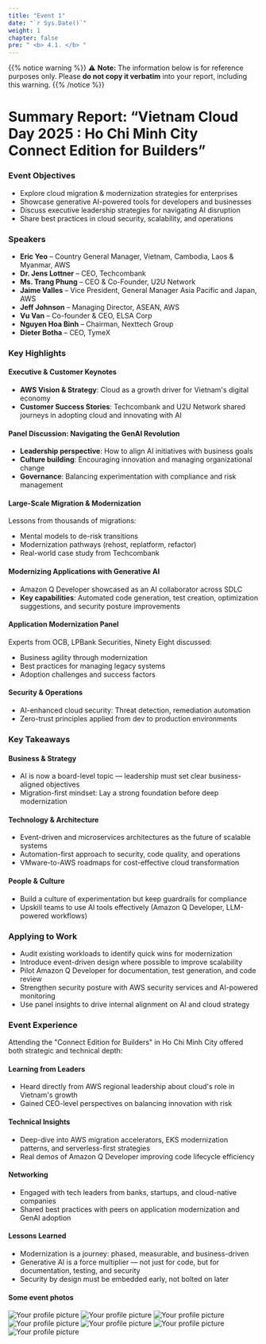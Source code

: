 ```yaml
---
title: "Event 1"
date: "`r Sys.Date()`"
weight: 1
chapter: false
pre: " <b> 4.1. </b> "
---
```


{{% notice warning %}}
⚠️ **Note:** The information below is for reference purposes only. Please **do not copy it verbatim** into your report, including this warning.
{{% /notice %}}

# Summary Report: “Vietnam Cloud Day 2025 : Ho Chi Minh City Connect Edition for Builders”

### Event Objectives

- Explore cloud migration & modernization strategies for enterprises
- Showcase generative AI-powered tools for developers and businesses
- Discuss executive leadership strategies for navigating AI disruption
- Share best practices in cloud security, scalability, and operations

### Speakers

- **Eric Yeo** – Country General Manager, Vietnam, Cambodia, Laos & Myanmar, AWS
- **Dr. Jens Lottner** – CEO, Techcombank
- **Ms. Trang Phung** – CEO & Co-Founder, U2U Network
- **Jaime Valles** – Vice President, General Manager Asia Pacific and Japan, AWS
- **Jeff Johnson** – Managing Director, ASEAN, AWS
- **Vu Van** – Co-founder & CEO, ELSA Corp
- **Nguyen Hoa Binh** – Chairman, Nexttech Group
- **Dieter Botha** – CEO, TymeX

### Key Highlights

#### Executive & Customer Keynotes

- **AWS Vision & Strategy**: Cloud as a growth driver for Vietnam's digital economy
- **Customer Success Stories**: Techcombank and U2U Network shared journeys in adopting cloud and innovating with AI

#### Panel Discussion: Navigating the GenAI Revolution

- **Leadership perspective**: How to align AI initiatives with business goals
- **Culture building**: Encouraging innovation and managing organizational change
- **Governance**: Balancing experimentation with compliance and risk management

#### Large-Scale Migration & Modernization

Lessons from thousands of migrations:

- Mental models to de-risk transitions
- Modernization pathways (rehost, replatform, refactor)
- Real-world case study from Techcombank

#### Modernizing Applications with Generative AI

- Amazon Q Developer showcased as an AI collaborator across SDLC
- **Key capabilities**: Automated code generation, test creation, optimization suggestions, and security posture improvements

#### Application Modernization Panel

Experts from OCB, LPBank Securities, Ninety Eight discussed:

- Business agility through modernization
- Best practices for managing legacy systems
- Adoption challenges and success factors

#### Security & Operations

- AI-enhanced cloud security: Threat detection, remediation automation
- Zero-trust principles applied from dev to production environments  

### Key Takeaways

#### Business & Strategy

- AI is now a board-level topic — leadership must set clear business-aligned objectives
- Migration-first mindset: Lay a strong foundation before deep modernization

#### Technology & Architecture

- Event-driven and microservices architectures as the future of scalable systems
- Automation-first approach to security, code quality, and operations
- VMware-to-AWS roadmaps for cost-effective cloud transformation

#### People & Culture

- Build a culture of experimentation but keep guardrails for compliance
- Upskill teams to use AI tools effectively (Amazon Q Developer, LLM-powered workflows)  

### Applying to Work

- Audit existing workloads to identify quick wins for modernization
- Introduce event-driven design where possible to improve scalability
- Pilot Amazon Q Developer for documentation, test generation, and code review
- Strengthen security posture with AWS security services and AI-powered monitoring
- Use panel insights to drive internal alignment on AI and cloud strategy  

### Event Experience

Attending the "Connect Edition for Builders" in Ho Chi Minh City offered both strategic and technical depth:

#### Learning from Leaders

- Heard directly from AWS regional leadership about cloud's role in Vietnam's growth
- Gained CEO-level perspectives on balancing innovation with risk

#### Technical Insights

- Deep-dive into AWS migration accelerators, EKS modernization patterns, and serverless-first strategies
- Real demos of Amazon Q Developer improving code lifecycle efficiency

#### Networking

- Engaged with tech leaders from banks, startups, and cloud-native companies
- Shared best practices with peers on application modernization and GenAI adoption

#### Lessons Learned

- Modernization is a journey: phased, measurable, and business-driven
- Generative AI is a force multiplier — not just for code, but for documentation, testing, and security
- Security by design must be embedded early, not bolted on later  

#### Some event photos
![Your profile picture](/images/e1.jpg)
![Your profile picture](/images/e2.jpg)
![Your profile picture](/images/e3.jpg)
![Your profile picture](/images/e4.jpg)
![Your profile picture](/images/e5.jpg)
![Your profile picture](/images/e6.jpg)
![Your profile picture](/images/e7.jpg)
